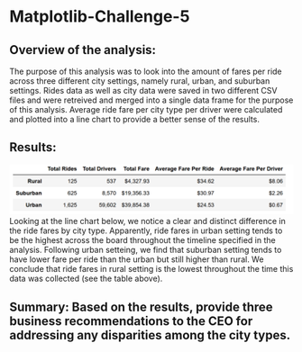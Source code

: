 # Matplotlib-Challenge-5

## Overview of the analysis:
The purpose of this analysis was to look into the amount of fares per ride across three different city settings, namely rural, urban, and suburban settings. Rides data as well as city data were saved in two different CSV files and were retreived and merged into a single data frame for the purpose of this analysis. Average ride fare per city type per driver were calculated and plotted into a line chart to provide a better sense of the results.
## Results: 
![](SummaryTable.png)
Looking at the line chart below, we notice a clear and distinct difference in the ride fares by city type. Apparently, ride fares in urban setting tends to be the highest across the board throughout the timeline specified in the analysis. Following urban setteing, we find that suburban setting tends to have lower fare per ride than the urban but still higher than rural. We conclude that ride fares in rural setting is the lowest throughout the time this data was collected (see the table above).
## Summary: Based on the results, provide three business recommendations to the CEO for addressing any disparities among the city types.
